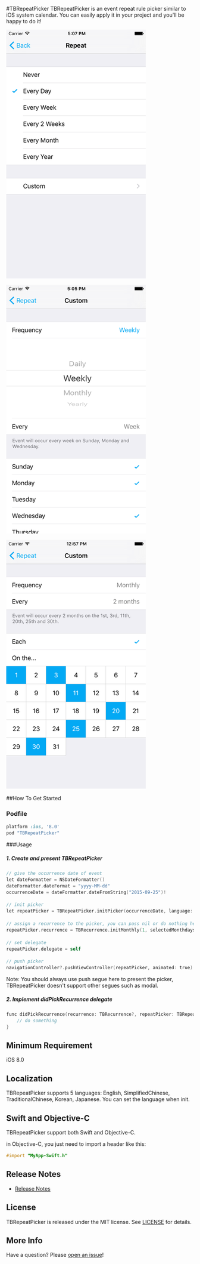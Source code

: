 #TBRepeatPicker
TBRepeatPicker is an event repeat rule picker similar to iOS system calendar. You can easily apply it in your project and you'll be happy to do it!

![Screenshot](Screenshots/screenshot-1.png "Screenshot") 

![Screenshot](Screenshots/screenshot-2.png "Screenshot") 

![Screenshot](Screenshots/screenshot-3.png "Screenshot")

##How To Get Started

### Podfile
```ruby
platform :ios, '8.0'
pod "TBRepeatPicker"
```

###Usage
##### 1. Create and present TBRepeatPicker
```objective-c
// give the occurrence date of event
let dateFormatter = NSDateFormatter()
dateFormatter.dateFormat = "yyyy-MM-dd"
occurrenceDate = dateFormatter.dateFromString("2015-09-25")!

// init picker
let repeatPicker = TBRepeatPicker.initPicker(occurrenceDate, language: .English, tintColor: UIColor.blueColor())

// assign a recurrence to the picker, you can pass nil or do nothing here when the repeat rule is "Never".
repeatPicker.recurrence = TBRecurrence.initMonthly(1, selectedMonthdays: [3, 17], occurrenceDate: occurrenceDate)

// set delegate
repeatPicker.delegate = self

// push picker
navigationController?.pushViewController(repeatPicker, animated: true)
```
Note: You should always use push segue here to present the picker, TBRepeatPicker doesn't support other segues such as modal.

##### 2. Implement didPickRecurrence delegate
```objective-c
func didPickRecurrence(recurrence: TBRecurrence?, repeatPicker: TBRepeatPicker) {
    // do something
}
```

## Minimum Requirement
 iOS 8.0

## Localization
TBRepeatPicker supports 5 languages: English, SimplifiedChinese, TraditionalChinese, Korean, Japanese. You can set the language when init.

## Swift and Objective-C
TBRepeatPicker support both Swift and Objective-C.

 in Objective-C, you just need to import a header like this:
```objective-c
#import "MyApp-Swift.h"
```

## Release Notes
* [Release Notes](https://github.com/hongxinhope/TBRepeatPicker/releases)

## License
TBRepeatPicker is released under the MIT license. See [LICENSE](https://github.com/hongxinhope/TBRepeatPicker/blob/master/LICENSE.txt) for details.

## More Info
Have a question? Please [open an issue](https://github.com/hongxinhope/TBRepeatPicker/issues/new)!

